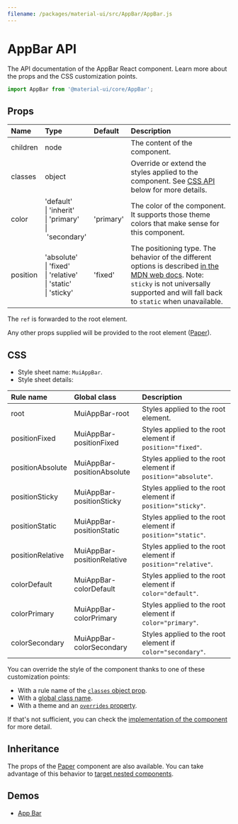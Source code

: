 ```yaml
---
filename: /packages/material-ui/src/AppBar/AppBar.js
---
```


<!--- This documentation is automatically generated, do not try to edit it. -->

# AppBar API

<p class="description">The API documentation of the AppBar React component. Learn more about the props and the CSS customization points.</p>

```js
import AppBar from '@material-ui/core/AppBar';
```



## Props

| Name | Type | Default | Description |
|:-----|:-----|:--------|:------------|
| <span class="prop-name">children</span> | <span class="prop-type">node</span> |  | The content of the component. |
| <span class="prop-name">classes</span> | <span class="prop-type">object</span> |  | Override or extend the styles applied to the component. See [CSS API](#css) below for more details. |
| <span class="prop-name">color</span> | <span class="prop-type">'default'<br>&#124;&nbsp;'inherit'<br>&#124;&nbsp;'primary'<br>&#124;&nbsp;'secondary'</span> | <span class="prop-default">'primary'</span> | The color of the component. It supports those theme colors that make sense for this component. |
| <span class="prop-name">position</span> | <span class="prop-type">'absolute'<br>&#124;&nbsp;'fixed'<br>&#124;&nbsp;'relative'<br>&#124;&nbsp;'static'<br>&#124;&nbsp;'sticky'</span> | <span class="prop-default">'fixed'</span> | The positioning type. The behavior of the different options is described [in the MDN web docs](https://developer.mozilla.org/en-US/docs/Learn/CSS/CSS_layout/Positioning). Note: `sticky` is not universally supported and will fall back to `static` when unavailable. |

The `ref` is forwarded to the root element.

Any other props supplied will be provided to the root element ([Paper](/api/paper/)).

## CSS

- Style sheet name: `MuiAppBar`.
- Style sheet details:

| Rule name | Global class | Description |
|:-----|:-------------|:------------|
| <span class="prop-name">root</span> | <span class="prop-name">MuiAppBar-root</span> | Styles applied to the root element.
| <span class="prop-name">positionFixed</span> | <span class="prop-name">MuiAppBar-positionFixed</span> | Styles applied to the root element if `position="fixed"`.
| <span class="prop-name">positionAbsolute</span> | <span class="prop-name">MuiAppBar-positionAbsolute</span> | Styles applied to the root element if `position="absolute"`.
| <span class="prop-name">positionSticky</span> | <span class="prop-name">MuiAppBar-positionSticky</span> | Styles applied to the root element if `position="sticky"`.
| <span class="prop-name">positionStatic</span> | <span class="prop-name">MuiAppBar-positionStatic</span> | Styles applied to the root element if `position="static"`.
| <span class="prop-name">positionRelative</span> | <span class="prop-name">MuiAppBar-positionRelative</span> | Styles applied to the root element if `position="relative"`.
| <span class="prop-name">colorDefault</span> | <span class="prop-name">MuiAppBar-colorDefault</span> | Styles applied to the root element if `color="default"`.
| <span class="prop-name">colorPrimary</span> | <span class="prop-name">MuiAppBar-colorPrimary</span> | Styles applied to the root element if `color="primary"`.
| <span class="prop-name">colorSecondary</span> | <span class="prop-name">MuiAppBar-colorSecondary</span> | Styles applied to the root element if `color="secondary"`.

You can override the style of the component thanks to one of these customization points:

- With a rule name of the [`classes` object prop](/customization/components/#overriding-styles-with-classes).
- With a [global class name](/customization/components/#overriding-styles-with-global-class-names).
- With a theme and an [`overrides` property](/customization/globals/#css).

If that's not sufficient, you can check the [implementation of the component](https://github.com/mui-org/material-ui/blob/master/packages/material-ui/src/AppBar/AppBar.js) for more detail.

## Inheritance

The props of the [Paper](/api/paper/) component are also available.
You can take advantage of this behavior to [target nested components](/guides/api/#spread).

## Demos

- [App Bar](/components/app-bar/)

